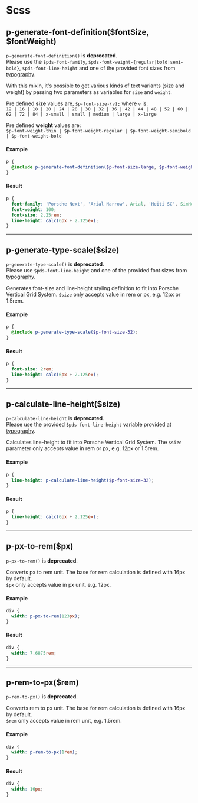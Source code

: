 # Scss

<TableOfContents></TableOfContents>

## p-generate-font-definition($fontSize, $fontWeight)

<p-inline-notification heading="Important note" state="error" persistent="true">
  <code>p-generate-font-definition()</code> is <strong>deprecated</strong>.<br>
  Please use the <code>$pds-font-family</code>, <code>$pds-font-weight-{regular|bold|semi-bold}</code>, <code>$pds-font-line-height</code> and one of the provided font sizes from <a href="/styles/media-query">typography</a>.
</p-inline-notification>

With this mixin, it's possible to get various kinds of text variants (size and weight) by passing two parameters as
variables for `size` and `weight`.

Pre defined **size** values are, `$p-font-size-{v};` where `v` is:  
`12 | 16 | 18 | 20 | 24 | 28 | 30 | 32 | 36 | 42 | 44 | 48 | 52 | 60 | 62 | 72 | 84 | x-small | small | medium | large | x-large`

Pre defined **weight** values are:  
`$p-font-weight-thin | $p-font-weight-regular | $p-font-weight-semibold | $p-font-weight-bold`

#### Example

```scss
p {
  @include p-generate-font-definition($p-font-size-large, $p-font-weight-thin);
}
```

#### Result

```css
p {
  font-family: 'Porsche Next', 'Arial Narrow', Arial, 'Heiti SC', SimHei, sans-serif;
  font-weight: 100;
  font-size: 2.25rem;
  line-height: calc(6px + 2.125ex);
}
```

---

## p-generate-type-scale($size)

<p-inline-notification heading="Important note" state="error" persistent="true">
  <code>p-generate-type-scale()</code> is <strong>deprecated</strong>.<br>
  Please use <code>$pds-font-line-height</code> and one of the provided font sizes from <a href="/styles/media-query">typography</a>.
</p-inline-notification>

Generates font-size and line-height styling definition to fit into Porsche Vertical Grid System. `$size` only accepts
value in rem or px, e.g. 12px or 1.5rem.

#### Example

```scss
p {
  @include p-generate-type-scale($p-font-size-32);
}
```

#### Result

```css
p {
  font-size: 2rem;
  line-height: calc(6px + 2.125ex);
}
```

---

## p-calculate-line-height($size)

<p-inline-notification heading="Important note" state="error" persistent="true">
  <code>p-calculate-line-height</code> is <strong>deprecated</strong>.<br>
  Please use the provided <code>$pds-font-line-height</code> variable provided at <a href="/styles/media-query">typography</a>.
</p-inline-notification>

Calculates line-height to fit into Porsche Vertical Grid System. The `$size` parameter only accepts value in rem or px,
e.g. 12px or 1.5rem.

#### Example

```scss
p {
  line-height: p-calculate-line-height($p-font-size-32);
}
```

#### Result

```css
p {
  line-height: calc(6px + 2.125ex);
}
```

---

## p-px-to-rem($px)

<p-inline-notification heading="Important note" state="error" persistent="true">
  <code>p-px-to-rem()</code> is <strong>deprecated</strong>.
 </p-inline-notification>

Converts px to rem unit. The base for rem calculation is defined with 16px by default.  
`$px` only accepts value in px unit, e.g. 12px.

#### Example

```scss
div {
  width: p-px-to-rem(123px);
}
```

#### Result

```css
div {
  width: 7.6875rem;
}
```

---

## p-rem-to-px($rem)

<p-inline-notification heading="Important note" state="error" persistent="true">
  <code>p-rem-to-px()</code> is <strong>deprecated</strong>.
 </p-inline-notification>

Converts rem to px unit. The base for rem calculation is defined with 16px by default.  
`$rem` only accepts value in rem unit, e.g. 1.5rem.

#### Example

```scss
div {
  width: p-rem-to-px(1rem);
}
```

#### Result

```css
div {
  width: 16px;
}
```
